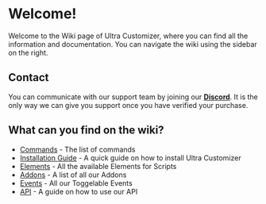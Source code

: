 # Welcome!
Welcome to the Wiki page of Ultra Customizer, where you can find all the information and documentation. You can navigate the wiki using the sidebar on the right.
<br>

## Contact
You can communicate with our support team by joining our **[Discord](https://discord.gg/techscode)**. It is the only way we can give you support once you have verified your purchase.
<br>

## What can you find on the wiki?
 - [Commands](/wiki/overview) - The list of commands
 - [Installation Guide](/wiki/installation) - A quick guide on how to install Ultra Customizer
 - [Elements](/wiki/elements) - All the available Elements for Scripts
 - [Addons](/wiki/addons) - A list of all our Addons
 - [Events](/wiki/events) - All our Toggelable Events
 - [API](/wiki/api) - A guide on how to use our API

